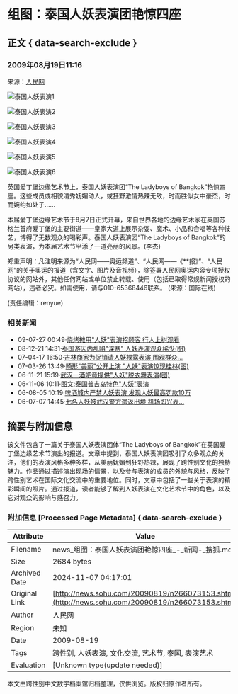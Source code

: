 # 组图：泰国人妖表演团艳惊四座

## 正文 { data-search-exclude }


### 2009年08月19日11:16
来源：[人民网](https://world.people.com.cn/GB/9889049.html)

![泰国人妖表演1](https://photocdn.sohu.com/20090819/Img266073154.jpg)

![泰国人妖表演2](https://photocdn.sohu.com/20090819/Img266073155.jpg)

![泰国人妖表演3](https://photocdn.sohu.com/20090819/Img266073156.jpg)

![泰国人妖表演4](https://photocdn.sohu.com/20090819/Img266073157.jpg)

![泰国人妖表演5](https://photocdn.sohu.com/20090819/Img266073158.jpg)

![泰国人妖表演6](https://photocdn.sohu.com/20090819/Img266073159.jpg)

英国爱丁堡边缘艺术节上，泰国人妖表演团“The Ladyboys of Bangkok”艳惊四座。这些成员或相貌清秀妩媚动人，或狂野激情热辣无敌，时而胜似女中豪杰，时而婉约如处子…… 

本届爱丁堡边缘艺术节于8月7日正式开幕，来自世界各地的边缘艺术家在英国苏格兰首府爱丁堡的主要街道——皇家大道上展示杂耍、魔术、小品和合唱等各种技艺，博得了无数观众的喝彩声。泰国人妖表演团“The Ladyboys of Bangkok”的另类表演，为本届艺术节平添了一道亮丽的风景。(李杰)

郑重声明：凡注明来源为“人民网――奥运频道”、“人民网――《**报》”、“人民网”的关于奥运的报道（含文字、图片及音视频），除签署人民网奥运内容专项授权协议的网站外，其他任何网站或单位禁止转载、使用（包括已取得常规新闻授权的网站），违者必究。如需使用，请与010-65368446联系。 (来源：国际在线)

(责任编辑：renyue)

### 相关新闻
- 09-07-27 00:49·[烧烤摊用"人妖"表演招顾客 行人上树观看](https://news.sohu.com/20090727/n265496083.shtml)
- 08-12-21 14:31·[泰国游因内乱陷"深寒" 人妖表演观众稀少(图)](https://news.sohu.com/20081221/n261335506.shtml)
- 07-04-17 16:50·[吉林商家为促销请人妖裸露表演 围观群众...](https://news.sohu.com/20070417/n249502868.shtml)
- 07-03-26 13:49·[畸形"美丽"公开上演 "人妖"表演惊现桂林(图)](https://news.sohu.com/20070326/n248979590.shtml)
- 06-11-21 15:19·[武汉一酒吧竟提供"人妖"脱衣舞表演(图)](https://news.sohu.com/20061121/n246528030.shtml)
- 06-11-06 10:11·[图文:泰国普吉岛特色"人妖"表演](https://news.sohu.com/20061106/n246217660.shtml)
- 06-08-05 10:19·[啤酒城内严禁人妖表演 发现人妖最高罚款10万](https://news.sohu.com/20060805/n244634782.shtml)
- 06-07-07 14:45·[七名人妖被武汉警方遣返出境 机场即兴表...](https://news.sohu.com/20060707/n244150670.shtml)

## 摘要与附加信息

<!-- tcd_abstract -->
该文件包含了一篇关于泰国人妖表演团体“The Ladyboys of Bangkok”在英国爱丁堡边缘艺术节演出的报道。文章中提到，泰国人妖表演团吸引了众多观众的关注，他们的表演风格多种多样，从美丽妩媚到狂野热辣，展现了跨性别文化的独特魅力。作品通过描述演出现场的情景，以及参与表演的成员的外貌与风格，反映了跨性别艺术在国际文化交流中的重要地位。同时，文章中包括了一些关于表演的精彩瞬间的照片。通过报道，读者能够了解到人妖表演在文化艺术节中的角色，以及它对观众的影响与感召力。
<!-- tcd_abstract_end -->

### 附加信息 [Processed Page Metadata] { data-search-exclude }

| Attribute       | Value                                  |
|-----------------|----------------------------------------|
| Filename        | news_组图：泰国人妖表演团艳惊四座_-_新闻-_搜狐.md                             |
| Size            | 2684 bytes                           |
| Archived Date   | 2024-11-07 04:17:01                             |
| Original Link   | [http://news.sohu.com/20090819/n266073153.shtml](http://news.sohu.com/20090819/n266073153.shtml)                       |
| Author          | 人民网                               |
| Region          | 未知                               |
| Date            | 2009-08-19                                 |
| Tags            | 跨性别, 人妖表演, 文化交流, 艺术节, 泰国, 表演艺术                                 |
| Evaluation            | [Unknown type(update needed)]                                 |
<!-- tcd_table_end -->

本文由跨性别中文数字档案馆归档整理，仅供浏览。版权归原作者所有。
